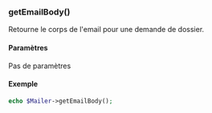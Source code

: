 ### getEmailBody()

Retourne le corps de l'email pour une demande de dossier.

#### Paramètres

Pas de paramètres

#### Exemple 

```php
echo $Mailer->getEmailBody();
```

